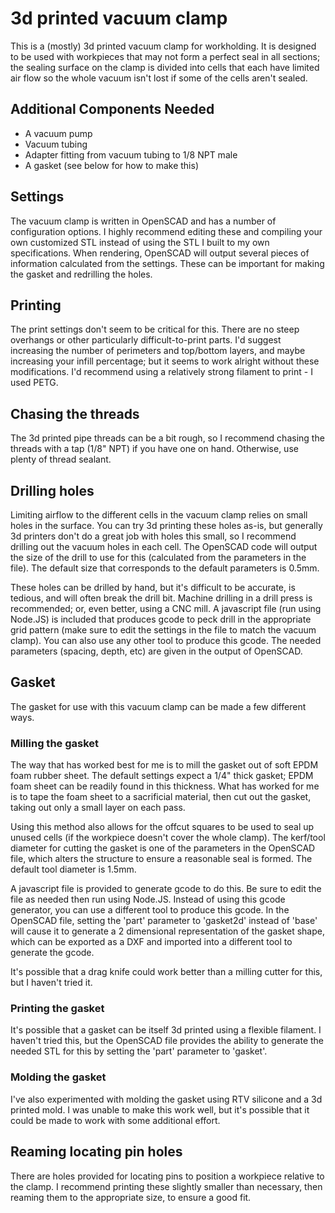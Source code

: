 # 3d printed vacuum clamp

This is a (mostly) 3d printed vacuum clamp for workholding.  It is designed to be used with workpieces that may not form a perfect seal in all sections; the sealing surface on the clamp is divided into cells that each have limited air flow so the whole vacuum isn't lost if some of the cells aren't sealed.

## Additional Components Needed

* A vacuum pump
* Vacuum tubing
* Adapter fitting from vacuum tubing to 1/8 NPT male
* A gasket (see below for how to make this)

## Settings

The vacuum clamp is written in OpenSCAD and has a number of configuration options.  I highly recommend editing these and compiling your own customized STL instead of using the STL I built to my own specifications.  When rendering, OpenSCAD will output several pieces of information calculated from the settings.  These can be important for making the gasket and redrilling the holes.

## Printing

The print settings don't seem to be critical for this.  There are no steep overhangs or other particularly difficult-to-print parts.  I'd suggest increasing the number of perimeters and top/bottom layers, and maybe increasing your infill percentage; but it seems to work alright without these modifications.  I'd recommend using a relatively strong filament to print - I used PETG.

## Chasing the threads

The 3d printed pipe threads can be a bit rough, so I recommend chasing the threads with a tap (1/8" NPT) if you have one on hand.  Otherwise, use plenty of thread sealant.

## Drilling holes

Limiting airflow to the different cells in the vacuum clamp relies on small holes in the surface.  You can try 3d printing these holes as-is, but generally 3d printers don't do a great job with holes this small, so I recommend drilling out the vacuum holes in each cell.  The OpenSCAD code will output the size of the drill to use for this (calculated from the parameters in the file).  The default size that corresponds to the default parameters is 0.5mm.

These holes can be drilled by hand, but it's difficult to be accurate, is tedious, and will often break the drill bit.  Machine drilling in a drill press is recommended; or, even better, using a CNC mill.  A javascript file (run using Node.JS) is included that produces gcode to peck drill in the appropriate grid pattern (make sure to edit the settings in the file to match the vacuum clamp).  You can also use any other tool to produce this gcode.  The needed parameters (spacing, depth, etc) are given in the output of OpenSCAD.

## Gasket

The gasket for use with this vacuum clamp can be made a few different ways.

### Milling the gasket

The way that has worked best for me is to mill the gasket out of soft EPDM foam rubber sheet.  The default settings expect a 1/4" thick gasket; EPDM foam sheet can be readily found in this thickness.  What has worked for me is to tape the foam sheet to a sacrificial material, then cut out the gasket, taking out only a small layer on each pass.

Using this method also allows for the offcut squares to be used to seal up unused cells (if the workpiece doesn't cover the whole clamp).  The kerf/tool diameter for cutting the gasket is one of the parameters in the OpenSCAD file, which alters the structure to ensure a reasonable seal is formed.  The default tool diameter is 1.5mm.

A javascript file is provided to generate gcode to do this.  Be sure to edit the file as needed then run using Node.JS.  Instead of using this gcode generator, you can use a different tool to produce this gcode.  In the OpenSCAD file, setting the 'part' parameter to 'gasket2d' instead of 'base' will cause it to generate a 2 dimensional representation of the gasket shape, which can be exported as a DXF and imported into a different tool to generate the gcode.

It's possible that a drag knife could work better than a milling cutter for this, but I haven't tried it.

### Printing the gasket

It's possible that a gasket can be itself 3d printed using a flexible filament.  I haven't tried this, but the OpenSCAD file provides the ability to generate the needed STL for this by setting the 'part' parameter to 'gasket'.

### Molding the gasket

I've also experimented with molding the gasket using RTV silicone and a 3d printed mold.  I was unable to make this work well, but it's possible that it could be made to work with some additional effort.

## Reaming locating pin holes

There are holes provided for locating pins to position a workpiece relative to the clamp.  I recommend printing these slightly smaller than necessary, then reaming them to the appropriate size, to ensure a good fit.

